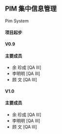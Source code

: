  PIM 集中信息管理
---
Pim System

#### 项目起步

#### V0.9
  
#### 主要成员
  -  余 珍成 [QA III]
  -  李明明 [QA III]
  -  顾 文 [QA III]

#### V1.0
#### 主要成员
-  余 珍成 [QA III]
-  李明明 [QA III]
-  顾 文 [QA III]

 

